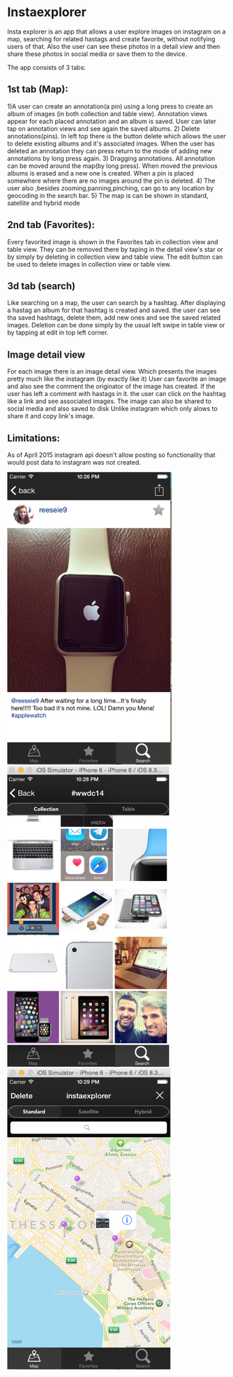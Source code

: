 # Instaexplorer

Insta explorer is an app that allows a user explore images on instagram on a map, searching for related hastags and 
create favorite, without notifying users of that. Also the user can see these photos in a detail view and then share these photos in social media or save them to 
the device.

The app consists of 3 tabs:

1st tab (Map):
--------------
1)A user can create an annotation(a pin) using a long press to create an album of images (in both collection and table view).
  Annotation views appear for each placed annotation and an album is saved. User can later tap on annotation views and
  see again the saved albums.
2) Delete annotations(pins). In left top there is the button delete which allows the user to delete existing albums and it's 
   associated images. When the user has deleted an annotation they can press return to the mode of adding new annotations by
   long press again.
3) Dragging annotations. All annotation can be moved around the map(by long press). When moved the previous albums is erased and a new
   one is created. When a pin is placed somewhere where there are no images around the pin is deleted.
4) The user also ,besides zooming,panning,pinching, can go to any location by geocoding in the search bar.
5) The map is can be shown in standard, satellite and hybrid mode

2nd tab (Favorites):
--------------------
Every favorited image is shown in the Favorites tab in collection view and table view. They can be removed there by taping
in the detail view's star or by simply by deleting in collection view and table view. The edit button can be used to delete images 
in collection view or table view.

3d tab (search)
-----------------
Like searching on a map, the user can search by a hashtag. After displaying a hastag an album for that hashtag is created
and saved. the user can see tha saved hashtags, delete them, add new ones and see the saved related images.
Deletion can be done simply by the usual left swipe in table view or by tapping at edit in top left corner.

Image detail view
-----------------
For each image there is an image detail view. Which presents the images pretty much like the instagram (by exactly like it)
User can favorite an image and also see the comment the originator of the image has created.
If the user has left a comment with hastags in it. the user can click on the hashtag like a link and see associated images.
The image can also be shared to social media and also saved to disk Unlike instagram which only alows to share it and copy
link's image.

Limitations:
------------
As of April 2015 instagram api doesn't allow posting so functionality that would post data to instagram was not created.


![alt tag](https://raw.githubusercontent.com/spirosrap/insta/master/sc1.png)
![alt tag](https://raw.githubusercontent.com/spirosrap/insta/master/sc2.png)
![alt tag](https://raw.githubusercontent.com/spirosrap/insta/master/sc3.png)
